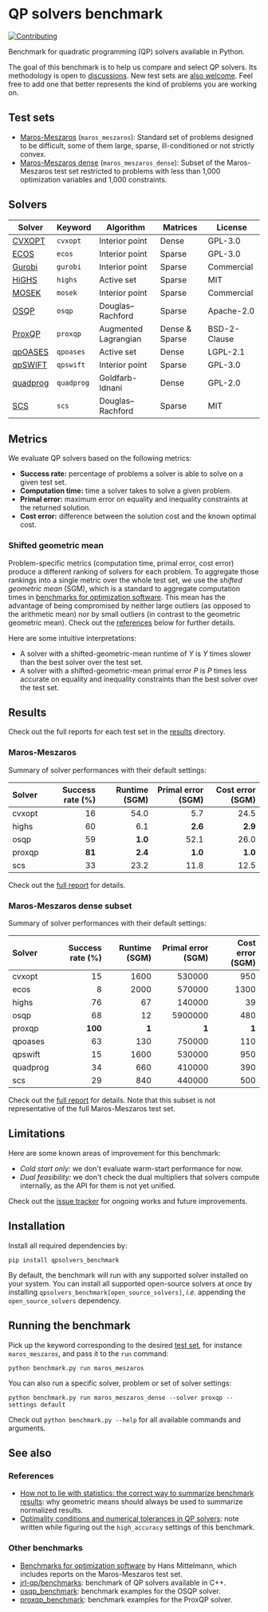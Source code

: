# QP solvers benchmark

[![Contributing](https://img.shields.io/badge/PRs-welcome-green.svg)](https://github.com/stephane-caron/qpsolvers_benchmark/tree/master/CONTRIBUTING.md)

Benchmark for quadratic programming (QP) solvers available in Python.

The goal of this benchmark is to help us compare and select QP solvers. Its methodology is open to [discussions](https://github.com/stephane-caron/qpsolvers_benchmark/discussions). New test sets are [also welcome](CONTRIBUTING.md). Feel free to add one that better represents the kind of problems you are working on.

## Test sets

- [Maros-Meszaros](#maros-meszaros) (``maros_meszaros``): Standard set of problems designed to be difficult, some of them large, sparse, ill-conditioned or not strictly convex.
- [Maros-Meszaros dense](#maros-meszaros-dense) (``maros_meszaros_dense``): Subset of the Maros-Meszaros test set restricted to problems with less than 1,000 optimization variables and 1,000 constraints.

## Solvers

| Solver | Keyword | Algorithm | Matrices | License |
| ------ | ------- | --------- | -------- | ------- |
| [CVXOPT](http://cvxopt.org/) | ``cvxopt`` | Interior point | Dense | GPL-3.0 |
| [ECOS](https://web.stanford.edu/~boyd/papers/ecos.html) | ``ecos`` | Interior point | Sparse | GPL-3.0 |
| [Gurobi](https://www.gurobi.com/) | ``gurobi`` | Interior point | Sparse | Commercial |
| [HiGHS](https://highs.dev/) | ``highs`` | Active set | Sparse | MIT |
| [MOSEK](https://mosek.com/) | ``mosek`` | Interior point | Sparse | Commercial |
| [OSQP](https://osqp.org/) | ``osqp`` | Douglas–Rachford | Sparse | Apache-2.0 |
| [ProxQP](https://github.com/Simple-Robotics/proxsuite) | ``proxqp`` | Augmented Lagrangian | Dense & Sparse | BSD-2-Clause |
| [qpOASES](https://github.com/coin-or/qpOASES) | ``qpoases`` | Active set | Dense | LGPL-2.1 |
| [qpSWIFT](https://qpswift.github.io/) | ``qpswift`` | Interior point | Sparse | GPL-3.0 |
| [quadprog](https://pypi.python.org/pypi/quadprog/) | ``quadprog`` | Goldfarb-Idnani | Dense | GPL-2.0 |
| [SCS](https://www.cvxgrp.org/scs/) | ``scs`` | Douglas–Rachford | Sparse | MIT |

## Metrics

We evaluate QP solvers based on the following metrics:

- **Success rate:** percentage of problems a solver is able to solve on a given test set.
- **Computation time:** time a solver takes to solve a given problem.
- **Primal error:** maximum error on equality and inequality constraints at the returned solution.
- **Cost error:** difference between the solution cost and the known optimal cost.

### Shifted geometric mean

Problem-specific metrics (computation time, primal error, cost error) produce a different ranking of solvers for each problem. To aggregate those rankings into a single metric over the whole test set, we use the *shifted geometric mean* (SGM), which is a standard to aggregate computation times in [benchmarks for optimization software](#other-benchmarks). This mean has the advantage of being compromised by neither large outliers (as opposed to the arithmetic mean) nor by small outliers (in contrast to the geometric geometric mean). Check out the [references](#references) below for further details.

Here are some intuitive interpretations:

- A solver with a shifted-geometric-mean runtime of $Y$ is $Y$ times slower than the best solver over the test set.
- A solver with a shifted-geometric-mean primal error $P$ is $P$ times less accurate on equality and inequality constraints than the best solver over the test set.

## Results

Check out the full reports for each test set in the [results](results) directory.

### Maros-Meszaros

Summary of solver performances with their default settings:

| Solver | Success rate (%) | Runtime (SGM) | Primal error (SGM) | Cost error (SGM) |
|:-------|-----------------:|--------------:|-------------------:|-----------------:|
| cvxopt |     16 |    54.0 |     5.7 |    24.5 |
| highs  |     60 |     6.1 | **2.6** | **2.9** |
| osqp   |     59 | **1.0** |    52.1 |    26.0 |
| proxqp | **81** | **2.4** | **1.0** | **1.0** |
| scs    |     33 |    23.2 |    11.8 |    12.5 |

Check out the [full report](results/maros_meszaros.md) for details.

### Maros-Meszaros dense subset

Summary of solver performances with their default settings:

| Solver | Success rate (%) | Runtime (SGM) | Primal error (SGM) | Cost error (SGM) |
|:-------|-----------------:|--------------:|-------------------:|-----------------:|
| cvxopt   |      15 |  1600 |  530000 |   950 |
| ecos     |       8 |  2000 |  570000 |  1300 |
| highs    |      76 |    67 |  140000 |    39 |
| osqp     |      68 |    12 | 5900000 |   480 |
| proxqp   | **100** | **1** |   **1** | **1** |
| qpoases  |      63 |   130 |  750000 |   110 |
| qpswift  |      15 |  1600 |  530000 |   950 |
| quadprog |      34 |   660 |  410000 |   390 |
| scs      |      29 |   840 |  440000 |   500 |

Check out the [full report](results/maros_meszaros_dense.md) for details. Note that this subset is not representative of the full Maros-Meszaros test set.

## Limitations

Here are some known areas of improvement for this benchmark:

- *Cold start only:* we don't evaluate warm-start performance for now.
- *Dual feasibility:* we don't check the dual multipliers that solvers compute internally, as the API for them is not yet unified.

Check out the [issue tracker](https://github.com/stephane-caron/qpsolvers_benchmark/issues) for ongoing works and future improvements.

## Installation

Install all required dependencies by:

```console
pip install qpsolvers_benchmark
```

By default, the benchmark will run with any supported solver installed on your system. You can install all supported open-source solvers at once by installing ``qpsolvers_benchmark[open_source_solvers]``, *i.e.* appending the ``open_source_solvers`` dependency.

## Running the benchmark

Pick up the keyword corresponding to the desired [test set](#test-sets), for instance ``maros_meszaros``, and pass it to the ``run`` command:

```console
python benchmark.py run maros_meszaros
```

You can also run a specific solver, problem or set of solver settings:

```console
python benchmark.py run maros_meszaros_dense --solver proxqp --settings default
```

Check out ``python benchmark.py --help`` for all available commands and arguments.

## See also

### References

- [How not to lie with statistics: the correct way to summarize benchmark results](https://www.cse.unsw.edu.au/~cs9242/18/papers/Fleming_Wallace_86.pdf): why geometric means should always be used to summarize normalized results.
- [Optimality conditions and numerical tolerances in QP solvers](https://scaron.info/blog/optimality-conditions-and-numerical-tolerances-in-qp-solvers.html): note written while figuring out the ``high_accuracy`` settings of this benchmark.

### Other benchmarks

- [Benchmarks for optimization software](http://plato.asu.edu/bench.html) by Hans Mittelmann, which includes reports on the Maros-Meszaros test set.
- [jrl-qp/benchmarks](https://github.com/jrl-umi3218/jrl-qp/tree/master/benchmarks): benchmark of QP solvers available in C++.
- [osqp\_benchmark](https://github.com/osqp/osqp_benchmarks): benchmark examples for the OSQP solver.
- [proxqp\_benchmark](https://github.com/Simple-Robotics/proxqp_benchmark): benchmark examples for the ProxQP solver.
